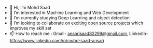 - 👋 Hi, I’m Mohd Saad
- 👀 I’m interested in Machine Learning and Web Development
- 🌱 I’m currently studying Deep Learning and object detection 
- 💞️ I’m looking to collaborate on exciting open source projects which improves my skill set
- 📫 How to reach me : Gmail- ansarisaad83299@gmail.com, LinkedIn- https://www.linkedin.com/in/mohd-saad-ansari


